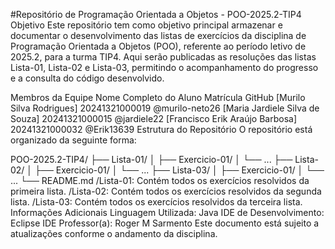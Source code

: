 #Repositório de Programação Orientada a Objetos - POO-2025.2-TIP4
Objetivo
Este repositório tem como objetivo principal armazenar e documentar o desenvolvimento das listas de exercícios da disciplina de Programação Orientada a Objetos (POO), referente ao período letivo de 2025.2, para a turma TIP4. Aqui serão publicadas as resoluções das listas Lista-01, Lista-02 e Lista-03, permitindo o acompanhamento do progresso e a consulta do código desenvolvido.

Membros da Equipe
Nome Completo do Aluno	Matrícula	GitHub
[Murilo Silva Rodrigues]	20241321000019	@murilo-neto26
[Maria Jardiele Silva de Souza]	20241321000015	@jardiele22
[Francisco Erik Araújo Barbosa]	20241321000032	@Erik13639
Estrutura do Repositório
O repositório está organizado da seguinte forma:

POO-2025.2-TIP4/
├── Lista-01/
│   ├── Exercicio-01/
│   └── ...
├── Lista-02/
│   ├── Exercicio-01/
│   └── ...
├── Lista-03/
│   ├── Exercicio-01/
│   └── ...
└── README.md
/Lista-01: Contém todos os exercícios resolvidos da primeira lista.
/Lista-02: Contém todos os exercícios resolvidos da segunda lista.
/Lista-03: Contém todos os exercícios resolvidos da terceira lista.
Informações Adicionais
Linguagem Utilizada: Java
IDE de Desenvolvimento: Eclipse IDE
Professor(a): Roger M Sarmento
Este documento está sujeito a atualizações conforme o andamento da disciplina.
